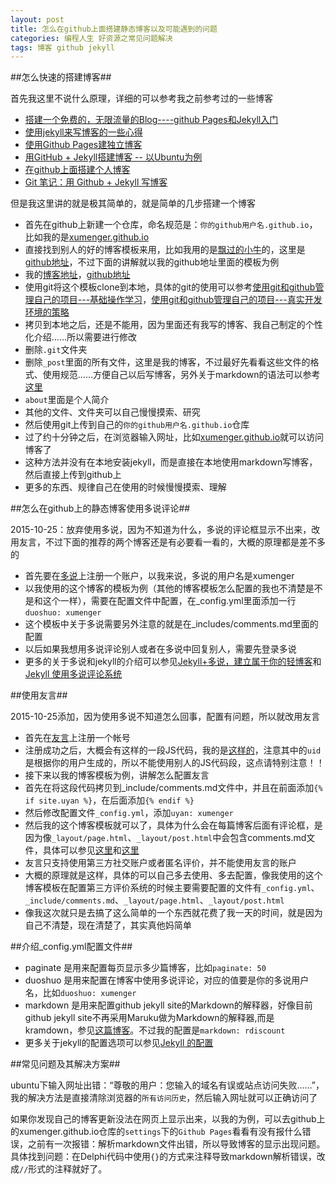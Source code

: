 ```yaml
---
layout: post
title: 怎么在github上面搭建静态博客以及可能遇到的问题
categories: 编程人生 好资源之常见问题解决
tags: 博客 github jekyll
---
```



##怎么快速的搭建博客##

首先我这里不说什么原理，详细的可以参考我之前参考过的一些博客

* [搭建一个免费的，无限流量的Blog----github Pages和Jekyll入门](http://www.ruanyifeng.com/blog/2012/08/blogging_with_jekyll.html)
* [使用jekyll来写博客的一些心得](http://blog.nswebfrog.com/2012/12/20/use-jekyll/)
* [使用Github Pages建独立博客](http://beiyuu.com/github-pages/)
* [用GitHub + Jekyll搭建博客 -- 以Ubuntu为例](http://trefoil.github.io/2013/10/05/jekyll.html)
* [在github上面搭建个人博客](http://blog.wangmingkuo.com/build-a-blog-on-github/)
* [Git 笔记：用 Github + Jekyll 写博客](http://huangziwei.com/tech/blogging-with-git-github-and-jekyll/)

但是我这里讲的就是极其简单的，就是简单的几步搭建一个博客

* 首先在github上新建一个仓库，命名规范是：`你的github用户名.github.io`，比如我的是[xumenger.github.io](https://github.com/xumenger/xumenger.github.io)
* 直接找到别人的好的博客模板来用，比如我用的是[飘过的小牛](http://github.thinkingbar.com/)的，这里是[github地址](https://github.com/niushuai/reading)，不过下面的讲解就以我的github地址里面的模板为例
* 我的[博客地址](http://xumenger.github.io/)，[github地址](https://github.com/xumenger/xumenger.github.io)
* 使用git将这个模板clone到本地，具体的git的使用可以参考[使用git和github管理自己的项目---基础操作学习](http://xumenger.github.io/github-git-learn/)，[使用git和github管理自己的项目---真实开发环境的策略](http://xumenger.github.io/github-git-use/)
* 拷贝到本地之后，还是不能用，因为里面还有我写的博客、我自己制定的个性化介绍……所以需要进行修改
* 删除`.git`文件夹
* 删除`_post`里面的所有文件，这里是我的博客，不过最好先看看这些文件的格式、使用规范……方便自己以后写博客，另外关于markdown的语法可以参考[这里](http://xumenger.github.io/markdown-grammar/)  
* `about`里面是个人简介
* 其他的文件、文件夹可以自己慢慢摸索、研究
* 然后使用git上传到自己的`你的github用户名.github.io`仓库
* 过了约十分钟之后，在浏览器输入网址，比如[xumenger.github.io](https://github.com/xumenger/xumenger.github.io)就可以访问博客了
* 这种方法并没有在本地安装jekyll，而是直接在本地使用markdown写博客，然后直接上传到github上
* 更多的东西、规律自己在使用的时候慢慢摸索、理解

##怎么在github上的静态博客使用多说评论##

2015-10-25：放弃使用多说，因为不知道为什么，多说的评论框显示不出来，改用友言，不过下面的推荐的两个博客还是有必要看一看的，大概的原理都是差不多的

* 首先要在[多说](http://duoshuo.com/)上注册一个账户，以我来说，多说的用户名是xumenger
* 以我使用的这个博客的模板为例（其他的博客模板怎么配置的我也不清楚是不是和这个一样），需要在配置文件中配置，在_config.yml里面添加一行`duoshuo: xumenger`
* 这个模板中关于多说需要另外注意的就是在_includes/comments.md里面的配置
* 以后如果我想用多说评论别人或者在多说中回复别人，需要先登录多说
* 更多的关于多说和jekyll的介绍可以参见[Jekyll+多说，建立属于你的轻博客](http://www.ituring.com.cn/article/114888)和[Jekyll 使用多说评论系统](http://liberize.me/tech/jekyll-use-duoshuo-comment-system.html)

##使用友言##

2015-10-25添加，因为使用多说不知道怎么回事，配置有问题，所以就改用友言

* 首先在[友言](http://www.uyan.cc/index.php)上注册一个帐号
* 注册成功之后，大概会有这样的一段JS代码，我的是[这样的](https://raw.githubusercontent.com/xumenger/xumenger.github.io/master/_includes/comments.md)，注意其中的`uid`是根据你的用户生成的，所以不能使用别人的JS代码段，这点请特别注意！！
* 接下来以我的博客模板为例，讲解怎么配置友言
* 首先在将这段代码拷贝到_include/comments.md文件中，并且在前面添加`{% if site.uyan %}`，在后面添加`{% endif %}`
* 然后修改配置文件`_config.yml`，添加`uyan: xumenger`
* 然后我的这个博客模板就可以了，具体为什么会在每篇博客后面有评论框，是因为像`_layout/page.html`、`_layout/post.html`中会包含comments.md文件，具体可以参见[这里](https://raw.githubusercontent.com/xumenger/xumenger.github.io/master/_layouts/page.html)和[这里](https://raw.githubusercontent.com/xumenger/xumenger.github.io/master/_layouts/post.html)
* 友言只支持使用第三方社交账户或者匿名评价，并不能使用友言的账户
* 大概的原理就是这样，具体的可以自己多去使用、多去配置，像我使用的这个博客模板在配置第三方评价系统的时候主要需要配置的文件有`_config.yml`、`_include/comments.md`、`_layout/page.html`、`_layout/post.html`
* 像我这次就只是去搞了这么简单的一个东西就花费了我一天的时间，就是因为自己不清楚，现在清楚了，其实真他妈简单


##介绍_config.yml配置文件##

* paginate 是用来配置每页显示多少篇博客，比如`paginate: 50`
* duoshuo 是用来配置在博客中使用多说评论，对应的值要是你的多说用户名，比如`duoshuo: xumenger`
* markdown 是用来配置github jekyll site的Markdown的解释器，好像目前github jekyll site不再采用Maruku做为Markdown的解释器,而是kramdown，参见[这篇博客](http://blog.csdn.net/loveaborn/article/details/25535227)。不过我的配置是`markdown: rdiscount`
* 更多关于jekyll的配置选项可以参见[Jekyll 的配置](http://havee.me/internet/2013-07/jekyll-configuration.html)

##常见问题及其解决方案##

ubuntu下输入网址出错：“尊敬的用户：您输入的域名有误或站点访问失败……”，我的解决方法是直接清除浏览器的`所有访问历史`，然后输入网址就可以正确访问了

如果你发现自己的博客更新没法在网页上显示出来，以我的为例，可以去github上的xumenger.github.io仓库的`settings`下的`Github Pages`看看有没有报什么错误，之前有一次报错：解析markdown文件出错，所以导致博客的显示出现问题。具体找到问题：在Delphi代码中使用`{}`的方式来注释导致markdown解析错误，改成`//`形式的注释就好了。
